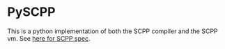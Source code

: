# PySCPP

This is a python implementation of both the SCPP compiler and the SCPP vm. See [here for SCPP spec](https://www.github.com/Its-Jakey/SCPP).
